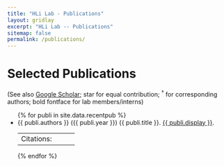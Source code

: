 ```yaml
---
title: "HLi Lab - Publications"
layout: gridlay
excerpt: "HLi Lab -- Publications"
sitemap: false
permalink: /publications/
---
```


<script async src="https://badge.dimensions.ai/badge.js" charset="utf-8"></script>
<script type="text/javascript" src="https://d1bxh8uas1mnw7.cloudfront.net/assets/embed.js"></script>

# Selected Publications

(See also [Google Scholar](https://scholar.google.com/citations?user=HQv0p0kAAAAJ); star for equal contribution; <sup>&#8224;</sup> for corresponding authors; bold fontface for lab members/interns)

<ul>
{% for publi in site.data.recentpub %}
<li>{{ publi.authors }} ({{ publi.year }}) {{ publi.title }}. <a href="{{ publi.url }}">{{ publi.display }}</a>.
<table><tr style="vertical-align:top">
<td>Citations:&nbsp;</td>
<td><div data-badge-type="2" data-condensed="true" data-pmid="{{ publi.pmid }}" class="altmetric-embed"></div>&nbsp;</td>
<td><span class="__dimensions_badge_embed__" data-pmid="{{ publi.pmid }}" data-legend="never" data-style="small_rectangle"></span>&nbsp;</td>
</tr></table>
</li>
{% endfor %}
</ul>
